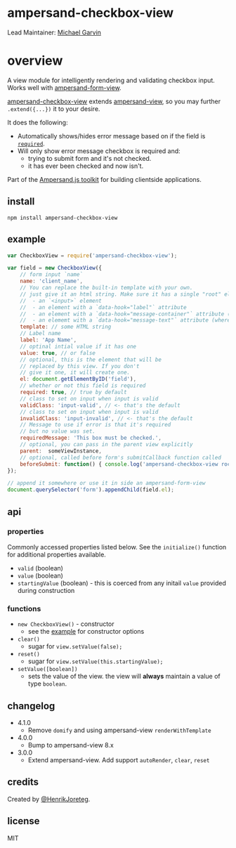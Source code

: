# ampersand-checkbox-view

Lead Maintainer: [Michael Garvin](https://github.com/wraithgar)

# overview

A view module for intelligently rendering and validating checkbox input. Works well with [ampersand-form-view](ampersandjs/ampersand-form-view).

[ampersand-checkbox-view](#ampersand-checkbox-view) extends [ampersand-view](ampersandjs/ampersand-view), so you may further `.extend({...})` it to your desire.

It does the following:

- Automatically shows/hides error message based on if the field is [`required`](#example).
- Will only show error message checkbox is required and:
    - trying to submit form and it's not checked.
    - it has ever been checked and now isn't.

<!-- starthide -->
Part of the [Ampersand.js toolkit](http://ampersandjs.com) for building clientside applications.
<!-- endhide -->

## install

```
npm install ampersand-checkbox-view
```

## example

```javascript
var CheckboxView = require('ampersand-checkbox-view');

var field = new CheckboxView({
    // form input `name`
    name: 'client_name',
    // You can replace the built-in template with your own.
    // just give it an html string. Make sure it has a single "root" element that contains:
    //  - an `<input>` element
    //  - an element with a `data-hook="label"` attribute
    //  - an element with a `data-hook="message-container"` attribute (this we'll show/hide)
    //  - an elememt with a `data-hook="message-text"` attribute (where message text goes for error)
    template: // some HTML string
    // Label name
    label: 'App Name',
    // optinal intial value if it has one
    value: true, // or false
    // optional, this is the element that will be
    // replaced by this view. If you don't
    // give it one, it will create one.
    el: document.getElementByID('field'),
    // whether or not this field is required
    required: true, // true by default
    // class to set on input when input is valid
    validClass: 'input-valid', // <- that's the default
    // class to set on input when input is valid
    invalidClass: 'input-invalid', // <- that's the default
    // Message to use if error is that it's required
    // but no value was set.
    requiredMessage: 'This box must be checked.',
    // optional, you can pass in the parent view explicitly
    parent:  someViewInstance,
    // optional, called before form's submitCallback function called
    beforeSubmit: function() { console.log('ampersand-checkbox-view rocks!'); }
});

// append it somewhere or use it in side an ampersand-form-view
document.querySelector('form').appendChild(field.el);

```

## api
### properties
Commonly accessed properties listed below.  See the `initialize()` function for additional properties available.

- `valid` (boolean)
- `value` (boolean)
- `startingValue` (boolean) - this is coerced from any initail `value` provided during construction

### functions
- `new CheckboxView()` - constructor
    - see the [example](#example) for constructor options
- `clear()`
    - sugar for `view.setValue(false);`
- `reset()`
    - sugar for `view.setValue(this.startingValue);`
- `setValue([boolean])`
    - sets the value of the view. the view will **always** maintain a value of type `boolean`.

## changelog

- 4.1.0
    - Remove `domify` and using ampersand-view `renderWithTemplate`
- 4.0.0
    - Bump to ampersand-view 8.x
- 3.0.0
    - Extend ampersand-view.  Add support `autoRender`, `clear`, `reset`

## credits

Created by [@HenrikJoreteg](http://twitter.com/henrikjoreteg).

## license

MIT

